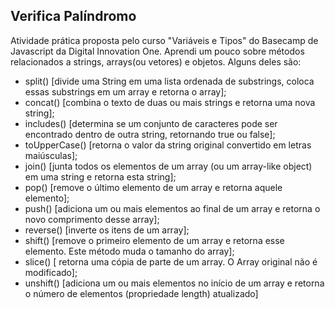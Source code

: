 ## Verifica Palíndromo

Atividade prática proposta pelo curso "Variáveis e Tipos" do Basecamp de Javascript da Digital Innovation One. Aprendi um pouco sobre métodos relacionados a strings, arrays(ou vetores) e objetos. Alguns deles são:

- split() [divide uma String em uma lista ordenada de substrings, coloca essas substrings em um array e retorna o array];
- concat() [combina o texto de duas ou mais strings e retorna uma nova string];
- includes() [determina se um conjunto de caracteres pode ser encontrado dentro de outra string, retornando true ou false];
- toUpperCase() [retorna o valor da string original convertido em letras maiúsculas];
- join() [junta todos os elementos de um array (ou um array-like object) em uma string e retorna esta string];
- pop() [remove o último elemento de um array e retorna aquele elemento];
- push() [adiciona um ou mais elementos ao final de um array e retorna o novo comprimento desse array];
- reverse() [inverte os itens de um array];
- shift() [remove o primeiro elemento de um array e retorna esse elemento. Este método muda o tamanho do array];
- slice() [ retorna uma cópia de parte de um array. O Array original não é modificado];
- unshift() [adiciona um ou mais elementos no início de um array e retorna o número de elementos (propriedade length) atualizado] 
